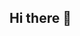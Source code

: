 ## Hi there 👋

<!--
**xl1206/XL1206** is a ✨ _special_ ✨ repository because its `README.md` (this file) appears on your GitHub profile.

Here are some ideas to get you started:
![Uploading 1757575160211.jpeg…]()

- 🔭 I’m currently working on ...
- 🌱 I’m currently learning ...
- 👯 I’m looking to collaborate on ...
- 🤔 I’m looking for help with ...
- 💬 Ask me about ...
- 📫 How to reach me: ...
- 😄 Pronouns: ...
- ⚡ Fun fact: ...
-->
